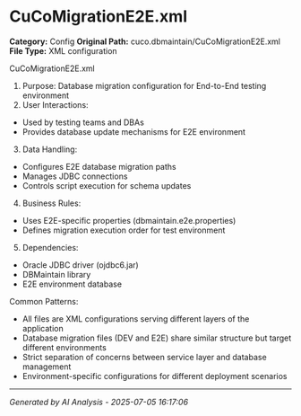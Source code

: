 # CuCoMigrationE2E.xml

**Category:** Config
**Original Path:** cuco.dbmaintain/CuCoMigrationE2E.xml
**File Type:** XML configuration

CuCoMigrationE2E.xml
1. Purpose: Database migration configuration for End-to-End testing environment
2. User Interactions:
- Used by testing teams and DBAs
- Provides database update mechanisms for E2E environment
3. Data Handling:
- Configures E2E database migration paths
- Manages JDBC connections
- Controls script execution for schema updates
4. Business Rules:
- Uses E2E-specific properties (dbmaintain.e2e.properties)
- Defines migration execution order for test environment
5. Dependencies:
- Oracle JDBC driver (ojdbc6.jar)
- DBMaintain library
- E2E environment database

Common Patterns:
- All files are XML configurations serving different layers of the application
- Database migration files (DEV and E2E) share similar structure but target different environments
- Strict separation of concerns between service layer and database management
- Environment-specific configurations for different deployment scenarios

---
*Generated by AI Analysis - 2025-07-05 16:17:06*

